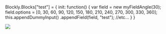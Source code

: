 Blockly.Blocks["test"] = {
	init:  function() {
		var field = new myFieldAngle(30);
		field.options = [0, 30, 60, 90, 120, 150, 180, 210, 240, 270, 300, 330, 360];
		this.appendDummyInput()
			.appendField(field, "test");
		//etc...
	}
}


<img src="https://fustyles.github.io/webduino/LinkIt7697/test_myFieldAngle_202208/myFieldAngle.png">
